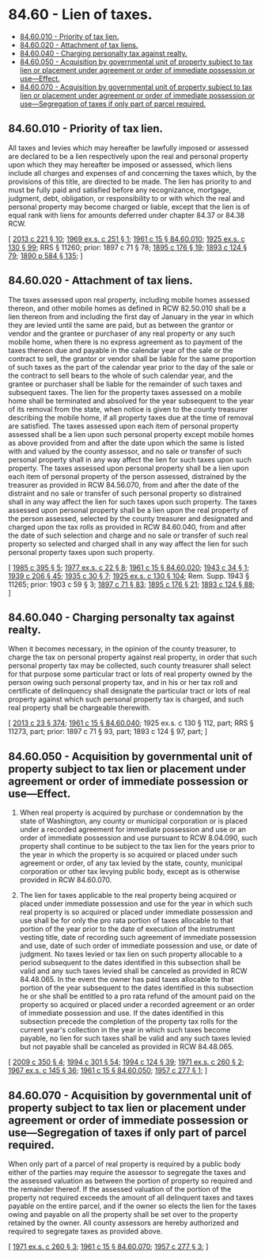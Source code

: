 # 84.60 - Lien of taxes.
* [84.60.010 - Priority of tax lien.](#8460010---priority-of-tax-lien)
* [84.60.020 - Attachment of tax liens.](#8460020---attachment-of-tax-liens)
* [84.60.040 - Charging personalty tax against realty.](#8460040---charging-personalty-tax-against-realty)
* [84.60.050 - Acquisition by governmental unit of property subject to tax lien or placement under agreement or order of immediate possession or use—Effect.](#8460050---acquisition-by-governmental-unit-of-property-subject-to-tax-lien-or-placement-under-agreement-or-order-of-immediate-possession-or-useeffect)
* [84.60.070 - Acquisition by governmental unit of property subject to tax lien or placement under agreement or order of immediate possession or use—Segregation of taxes if only part of parcel required.](#8460070---acquisition-by-governmental-unit-of-property-subject-to-tax-lien-or-placement-under-agreement-or-order-of-immediate-possession-or-usesegregation-of-taxes-if-only-part-of-parcel-required)
## 84.60.010 - Priority of tax lien.
All taxes and levies which may hereafter be lawfully imposed or assessed are declared to be a lien respectively upon the real and personal property upon which they may hereafter be imposed or assessed, which liens include all charges and expenses of and concerning the taxes which, by the provisions of this title, are directed to be made. The lien has priority to and must be fully paid and satisfied before any recognizance, mortgage, judgment, debt, obligation, or responsibility to or with which the real and personal property may become charged or liable, except that the lien is of equal rank with liens for amounts deferred under chapter 84.37 or 84.38 RCW.

\[ [2013 c 221 § 10](http://lawfilesext.leg.wa.gov/biennium/2013-14/Pdf/Bills/Session%20Laws/House/1421.SL.pdf?cite=2013%20c%20221%20§%2010); [1969 ex.s. c 251 § 1](http://leg.wa.gov/CodeReviser/documents/sessionlaw/1969ex1c251.pdf?cite=1969%20ex.s.%20c%20251%20§%201); [1961 c 15 § 84.60.010](http://leg.wa.gov/CodeReviser/documents/sessionlaw/1961c15.pdf?cite=1961%20c%2015%20§%2084.60.010); [1925 ex.s. c 130 § 99](http://leg.wa.gov/CodeReviser/documents/sessionlaw/1925ex1c130.pdf?cite=1925%20ex.s.%20c%20130%20§%2099); RRS § 11260; prior:  1897 c 71 § 78; [1895 c 176 § 19](http://leg.wa.gov/CodeReviser/documents/sessionlaw/1895c176.pdf?cite=1895%20c%20176%20§%2019); [1893 c 124 § 79](http://leg.wa.gov/CodeReviser/documents/sessionlaw/1893c124.pdf?cite=1893%20c%20124%20§%2079); [1890 p 584 § 135](http://leg.wa.gov/CodeReviser/documents/sessionlaw/1890c584.pdf?cite=1890%20p%20584%20§%20135); \]

## 84.60.020 - Attachment of tax liens.
The taxes assessed upon real property, including mobile homes assessed thereon, and other mobile homes as defined in RCW 82.50.010 shall be a lien thereon from and including the first day of January in the year in which they are levied until the same are paid, but as between the grantor or vendor and the grantee or purchaser of any real property or any such mobile home, when there is no express agreement as to payment of the taxes thereon due and payable in the calendar year of the sale or the contract to sell, the grantor or vendor shall be liable for the same proportion of such taxes as the part of the calendar year prior to the day of the sale or the contract to sell bears to the whole of such calendar year, and the grantee or purchaser shall be liable for the remainder of such taxes and subsequent taxes. The lien for the property taxes assessed on a mobile home shall be terminated and absolved for the year subsequent to the year of its removal from the state, when notice is given to the county treasurer describing the mobile home, if all property taxes due at the time of removal are satisfied. The taxes assessed upon each item of personal property assessed shall be a lien upon such personal property except mobile homes as above provided from and after the date upon which the same is listed with and valued by the county assessor, and no sale or transfer of such personal property shall in any way affect the lien for such taxes upon such property. The taxes assessed upon personal property shall be a lien upon each item of personal property of the person assessed, distrained by the treasurer as provided in RCW 84.56.070, from and after the date of the distraint and no sale or transfer of such personal property so distrained shall in any way affect the lien for such taxes upon such property. The taxes assessed upon personal property shall be a lien upon the real property of the person assessed, selected by the county treasurer and designated and charged upon the tax rolls as provided in RCW 84.60.040, from and after the date of such selection and charge and no sale or transfer of such real property so selected and charged shall in any way affect the lien for such personal property taxes upon such property.

\[ [1985 c 395 § 5](http://leg.wa.gov/CodeReviser/documents/sessionlaw/1985c395.pdf?cite=1985%20c%20395%20§%205); [1977 ex.s. c 22 § 8](http://leg.wa.gov/CodeReviser/documents/sessionlaw/1977ex1c22.pdf?cite=1977%20ex.s.%20c%2022%20§%208); [1961 c 15 § 84.60.020](http://leg.wa.gov/CodeReviser/documents/sessionlaw/1961c15.pdf?cite=1961%20c%2015%20§%2084.60.020); [1943 c 34 § 1](http://leg.wa.gov/CodeReviser/documents/sessionlaw/1943c34.pdf?cite=1943%20c%2034%20§%201); [1939 c 206 § 45](http://leg.wa.gov/CodeReviser/documents/sessionlaw/1939c206.pdf?cite=1939%20c%20206%20§%2045); [1935 c 30 § 7](http://leg.wa.gov/CodeReviser/documents/sessionlaw/1935c30.pdf?cite=1935%20c%2030%20§%207); [1925 ex.s. c 130 § 104](http://leg.wa.gov/CodeReviser/documents/sessionlaw/1925ex1c130.pdf?cite=1925%20ex.s.%20c%20130%20§%20104); Rem. Supp. 1943 § 11265; prior:  1903 c 59 § 3; [1897 c 71 § 83](http://leg.wa.gov/CodeReviser/documents/sessionlaw/1897c71.pdf?cite=1897%20c%2071%20§%2083); [1895 c 176 § 21](http://leg.wa.gov/CodeReviser/documents/sessionlaw/1895c176.pdf?cite=1895%20c%20176%20§%2021); [1893 c 124 § 88](http://leg.wa.gov/CodeReviser/documents/sessionlaw/1893c124.pdf?cite=1893%20c%20124%20§%2088); \]

## 84.60.040 - Charging personalty tax against realty.
When it becomes necessary, in the opinion of the county treasurer, to charge the tax on personal property against real property, in order that such personal property tax may be collected, such county treasurer shall select for that purpose some particular tract or lots of real property owned by the person owing such personal property tax, and in his or her tax roll and certificate of delinquency shall designate the particular tract or lots of real property against which such personal property tax is charged, and such real property shall be chargeable therewith.

\[ [2013 c 23 § 374](http://lawfilesext.leg.wa.gov/biennium/2013-14/Pdf/Bills/Session%20Laws/Senate/5077-S.SL.pdf?cite=2013%20c%2023%20§%20374); [1961 c 15 § 84.60.040](http://leg.wa.gov/CodeReviser/documents/sessionlaw/1961c15.pdf?cite=1961%20c%2015%20§%2084.60.040); 1925 ex.s. c 130 § 112, part; RRS § 11273, part; prior: 1897 c 71 § 93, part; 1893 c 124 § 97, part; \]

## 84.60.050 - Acquisition by governmental unit of property subject to tax lien or placement under agreement or order of immediate possession or use—Effect.
1. When real property is acquired by purchase or condemnation by the state of Washington, any county or municipal corporation or is placed under a recorded agreement for immediate possession and use or an order of immediate possession and use pursuant to RCW 8.04.090, such property shall continue to be subject to the tax lien for the years prior to the year in which the property is so acquired or placed under such agreement or order, of any tax levied by the state, county, municipal corporation or other tax levying public body, except as is otherwise provided in RCW 84.60.070.

2. The lien for taxes applicable to the real property being acquired or placed under immediate possession and use for the year in which such real property is so acquired or placed under immediate possession and use shall be for only the pro rata portion of taxes allocable to that portion of the year prior to the date of execution of the instrument vesting title, date of recording such agreement of immediate possession and use, date of such order of immediate possession and use, or date of judgment. No taxes levied or tax lien on such property allocable to a period subsequent to the dates identified in this subsection shall be valid and any such taxes levied shall be canceled as provided in RCW 84.48.065. In the event the owner has paid taxes allocable to that portion of the year subsequent to the dates identified in this subsection he or she shall be entitled to a pro rata refund of the amount paid on the property so acquired or placed under a recorded agreement or an order of immediate possession and use. If the dates identified in this subsection precede the completion of the property tax rolls for the current year's collection in the year in which such taxes become payable, no lien for such taxes shall be valid and any such taxes levied but not payable shall be canceled as provided in RCW 84.48.065.

\[ [2009 c 350 § 4](http://lawfilesext.leg.wa.gov/biennium/2009-10/Pdf/Bills/Session%20Laws/House/1208-S2.SL.pdf?cite=2009%20c%20350%20§%204); [1994 c 301 § 54](http://lawfilesext.leg.wa.gov/biennium/1993-94/Pdf/Bills/Session%20Laws/Senate/5372-S2.SL.pdf?cite=1994%20c%20301%20§%2054); [1994 c 124 § 39](http://lawfilesext.leg.wa.gov/biennium/1993-94/Pdf/Bills/Session%20Laws/House/2479-S.SL.pdf?cite=1994%20c%20124%20§%2039); [1971 ex.s. c 260 § 2](http://leg.wa.gov/CodeReviser/documents/sessionlaw/1971ex1c260.pdf?cite=1971%20ex.s.%20c%20260%20§%202); [1967 ex.s. c 145 § 36](http://leg.wa.gov/CodeReviser/documents/sessionlaw/1967ex1c145.pdf?cite=1967%20ex.s.%20c%20145%20§%2036); [1961 c 15 § 84.60.050](http://leg.wa.gov/CodeReviser/documents/sessionlaw/1961c15.pdf?cite=1961%20c%2015%20§%2084.60.050); [1957 c 277 § 1](http://leg.wa.gov/CodeReviser/documents/sessionlaw/1957c277.pdf?cite=1957%20c%20277%20§%201); \]

## 84.60.070 - Acquisition by governmental unit of property subject to tax lien or placement under agreement or order of immediate possession or use—Segregation of taxes if only part of parcel required.
When only part of a parcel of real property is required by a public body either of the parties may require the assessor to segregate the taxes and the assessed valuation as between the portion of property so required and the remainder thereof. If the assessed valuation of the portion of the property not required exceeds the amount of all delinquent taxes and taxes payable on the entire parcel, and if the owner so elects the lien for the taxes owing and payable on all the property shall be set over to the property retained by the owner. All county assessors are hereby authorized and required to segregate taxes as provided above.

\[ [1971 ex.s. c 260 § 3](http://leg.wa.gov/CodeReviser/documents/sessionlaw/1971ex1c260.pdf?cite=1971%20ex.s.%20c%20260%20§%203); [1961 c 15 § 84.60.070](http://leg.wa.gov/CodeReviser/documents/sessionlaw/1961c15.pdf?cite=1961%20c%2015%20§%2084.60.070); [1957 c 277 § 3](http://leg.wa.gov/CodeReviser/documents/sessionlaw/1957c277.pdf?cite=1957%20c%20277%20§%203); \]

